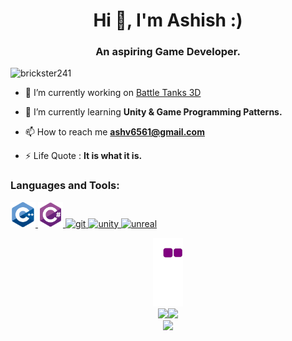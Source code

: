 <h1 align="center">Hi 👋, I'm Ashish :)</h1>
<h3 align="center">An aspiring Game Developer.</h3>

<p align="left"> <img src="https://komarev.com/ghpvc/?username=brickster241&label=Profile%20views&color=0e75b6&style=flat" alt="brickster241" /> </p>

- 🔭 I’m currently working on [Battle Tanks 3D](https://github.com/brickster241/battle-tanks-3d)

- 🌱 I’m currently learning **Unity & Game Programming Patterns.**

- 📫 How to reach me **ashv6561@gmail.com**

- ⚡ Life Quote : **It is what it is.**

<h3 align="left">Languages and Tools:</h3>
<p align="left"> <a href="https://www.w3schools.com/cpp/" target="_blank" rel="noreferrer"> <img src="https://raw.githubusercontent.com/devicons/devicon/master/icons/cplusplus/cplusplus-original.svg" alt="cplusplus" width="40" height="40"/> </a> <a href="https://www.w3schools.com/cs/" target="_blank" rel="noreferrer"> <img src="https://raw.githubusercontent.com/devicons/devicon/master/icons/csharp/csharp-original.svg" alt="csharp" width="40" height="40"/> </a> <a href="https://git-scm.com/" target="_blank" rel="noreferrer"> <img src="https://www.vectorlogo.zone/logos/git-scm/git-scm-icon.svg" alt="git" width="40" height="40"/> </a> <a href="https://unity.com/" target="_blank" rel="noreferrer"> <img src="https://www.vectorlogo.zone/logos/unity3d/unity3d-icon.svg" alt="unity" width="40" height="40"/> </a> <a href="https://unrealengine.com/" target="_blank" rel="noreferrer"> <img src="https://raw.githubusercontent.com/kenangundogan/fontisto/036b7eca71aab1bef8e6a0518f7329f13ed62f6b/icons/svg/brand/unreal-engine.svg" alt="unreal" width="40" height="40"/> </a> </p>

<p align="center">
<img src="https://github.com/brickster241/brickster241/blob/output/github-contribution-grid-snake.gif"><br>
<img src="https://github-readme-stats.vercel.app/api?username=brickster241&show_icons=true&theme=buefy"><img src="https://github-readme-stats.vercel.app/api/top-langs/?username=brickster241&layout=compact&theme=vue"><br>
<img src="https://github-readme-activity-graph.cyclic.app/graph?username=brickster241&theme=react-dark"></p>
